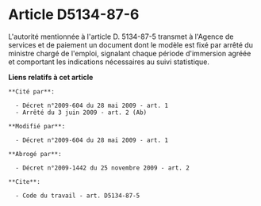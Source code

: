 # Article D5134-87-6

L'autorité mentionnée à l'article D. 5134-87-5 transmet à l'Agence de services et de paiement un document dont le modèle est
fixé par arrêté du ministre chargé de l'emploi, signalant chaque période d'immersion agréée et comportant les indications
nécessaires au suivi statistique.

**Liens relatifs à cet article**

	**Cité par**:

	  - Décret n°2009-604 du 28 mai 2009 - art. 1
	  - Arrêté du 3 juin 2009 - art. 2 (Ab)

	**Modifié par**:

	  - Décret n°2009-604 du 28 mai 2009 - art. 1

	**Abrogé par**:

	  - Décret n°2009-1442 du 25 novembre 2009 - art. 2

	**Cite**:

	  - Code du travail - art. D5134-87-5
